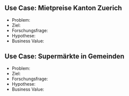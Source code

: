 ## Use Case: Mietpreise Kanton Zuerich
- Problem:
- Ziel:
- Forschungsfrage:
- Hypothese:
- Business Value:

## Use Case: Supermärkte in Gemeinden
- Problem:
- Ziel:
- Forschungsfrage:
- Hypothese:
- Business Value:
